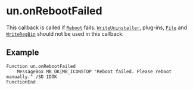 # un.onRebootFailed

This callback is called if [`Reboot`][1] fails. [`WriteUninstaller`][2], plug-ins, [`File`][3] and [`WriteRegBin`][4] should not be used in this callback.

## Example

    Function un.onRebootFailed
        MessageBox MB_OK|MB_ICONSTOP "Reboot failed. Please reboot manually." /SD IDOK
    FunctionEnd

[1]: ../Reference/Reboot.md
[2]: ../Reference/WriteUninstaller.md
[3]: ../Reference/File.md
[4]: ../Reference/WriteRegBin.md

